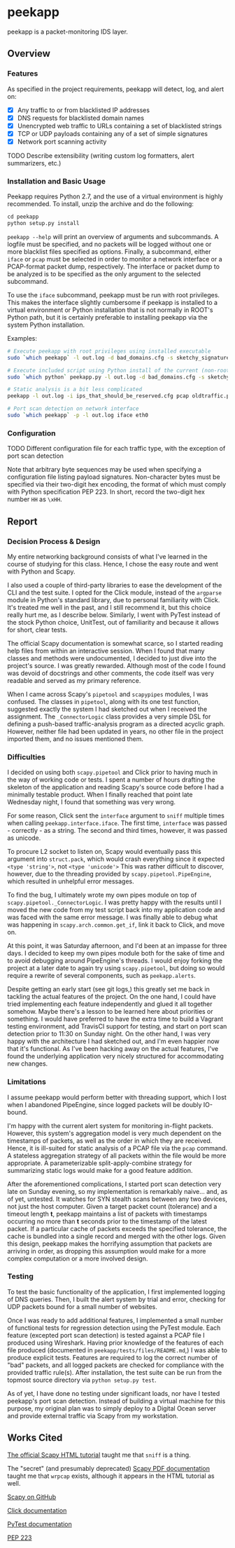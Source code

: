 # peekapp
peekapp is a packet-monitoring IDS layer.

## Overview
### Features
As specified in the project requirements,
peekapp will detect, log, and alert on:

- [x] Any traffic to or from blacklisted IP addresses
- [x] DNS requests for blacklisted domain names
- [x] Unencrypted web traffic to URLs containing a set of blacklisted strings 
- [x] TCP or UDP payloads containing any of a set of simple signatures
- [x] Network port scanning activity

TODO Describe extensibility
(writing custom log formatters, alert summarizers, etc.)

### Installation and Basic Usage
Peekapp requires Python 2.7,
and the use of a virtual environment is highly recommended.
To install, unzip the archive and do the following:
```python
cd peekapp
python setup.py install
```

`peekapp --help` will print an overview of arguments and subcommands.
A logfile must be specified, and no packets will be logged without
one or more blacklist files specified as options.
Finally, a subcommand, either `iface` or `pcap` must be selected
in order to monitor a network interface or a PCAP-format packet dump,
respectively.
The interface or packet dump to be analyzed is to be specified
as the only argument to the selected subcommand.

To use the `iface` subcommand, peekapp must be run with root privileges.
This makes the interface slightly cumbersome if peekapp is installed
to a virtual environment or Python installation
that is not normally in ROOT's Python path,
but it is certainly preferable to installing peekapp via the system Python
installation.

Examples:
```bash
# Execute peekapp with root privileges using installed executable
sudo `which peekapp` -l out.log -d bad_domains.cfg -s sketchy_signatures.cfg iface wlan0

# Execute included script using Python install of the current (non-root) user
sudo `which python` peekapp.py -l out.log -d bad_domains.cfg -s sketchy_signatures.cfg iface wlan0

# Static analysis is a bit less complicated
peekapp -l out.log -i ips_that_should_be_reserved.cfg pcap oldtraffic.pcap

# Port scan detection on network interface
sudo `which peekapp` -p -l out.log iface eth0
```

### Configuration
TODO Different configuration file for each traffic type,
with the exception of port scan detection

Note that arbitrary byte sequences may be used when specifying
a configuration file listing payload signatures.
Non-character bytes must be specified via their two-digit hex encoding,
the format of which must comply with Python specification PEP 223.
In short, record the two-digit hex number `HH` as `\xHH`.

## Report
### Decision Process & Design
My entire networking background consists of what I've learned in the course
of studying for this class.
Hence, I chose the easy route and went with Python and Scapy.

I also used a couple of third-party libraries to ease
the development of the CLI and the test suite.
I opted for the Click module,
instead of the `argparse` module in Python's standard library,
due to personal familiarity with Click.
It's treated me well in the past, and I still recommend it,
but this choice really hurt me, as I describe below.
Similarly, I went with PyTest instead of the stock Python choice, UnitTest,
out of familiarity and because it allows for short, clear tests.

The official Scapy documentation is somewhat scarce,
so I started reading help files from within an interactive session.
When I found that many classes and methods were undocumented,
I decided to just dive into the project's source.
I was greatly rewarded.
Although most of the code I found was devoid of docstrings and other comments,
the code itself was very readable and served as my primary reference.

When I came across Scapy's `pipetool` and `scapypipes` modules,
I was confused.
The classes in `pipetool`, along with its one test function,
suggested exactly the system I had sketched out when I received the assignment.
The `_ConnectorLogic` class provides a very simple DSL for defining
a push-based traffic-analysis program as a directed acyclic graph.
However, neither file had been updated in years,
no other file in the project imported them,
and no issues mentioned them.

### Difficulties
I decided on using both `scapy.pipetool` and Click prior to having
much in the way of working code or tests.
I spent a number of hours drafting the skeleton of the application
and reading Scapy's source code before I had a minimally testable product.
When I finally reached that point late Wednesday night,
I found that something was very wrong.

For some reason, Click sent the `interface` argument to `sniff`
multiple times when calling `peekapp.interface.iface`.
The first time, `interface` was passed - correctly - as a string.
The second and third times, however, it was passed as unicode.

To procure L2 socket to listen on,
Scapy would eventually pass this argument into `struct.pack`,
which would crash everything since it expected `<type 'string'>`,
not `<type 'unicode'>`
This was rather difficult to discover, however,
due to the threading provided by `scapy.pipetool.PipeEngine`,
which resulted in unhelpful error messages.

To find the bug, I ultimately wrote my own pipes module
on top of `scapy.pipetool._ConnectorLogic`.
I was pretty happy with the results
until I moved the new code from my test script back into my application code
and was faced with the same error message.
I was finally able to debug what was happening in `scapy.arch.common.get_if`,
link it back to Click, and move on.

At this point, it was Saturday afternoon,
and I'd been at an impasse for three days.
I decided to keep my own pipes module
both for the sake of time
and to avoid debugging around PipeEngine's threads.
I would enjoy forking the project at a later date
to again try using `scapy.pipetool`,
but doing so would require a rewrite of several components,
such as `peekapp.alerts`.

Despite getting an early start (see git logs,)
this greatly set me back in tackling the actual features of the project.
On the one hand, I could have tried implementing each feature independently
and glued it all together somehow.
Maybe there's a lesson to be learned here about priorities or something.
I would have preferred to have the extra time to
build a Vagrant testing environment, add TravisCI support for testing,
and start on port scan detection prior to 11:30 on Sunday night.
On the other hand, I was very happy with the architecture I had sketched out,
and I'm even happier now that it's functional.
As I've been hacking away on the actual features,
I've found the underlying application very nicely structured
for accommodating new changes.

### Limitations
I assume peekapp would perform better with threading support,
which I lost when I abandoned PipeEngine,
since logged packets will be doubly IO-bound.

I'm happy with the current alert system for monitoring in-flight packets.
However, this system's aggregation model is very much dependent
on the timestamps of packets, as well as the order in which they are received.
Hence, it is ill-suited for static analysis of a PCAP file
via the `pcap` command.
A stateless aggregation strategy of all packets within the file
would be more appropriate.
A parameterizable split-apply-combine strategy
for summarizing static logs would make for a good feature addition.

After the aforementioned complications,
I started port scan detection very late on Sunday evening,
so my implementation is remarkably naive...
and, as of yet, untested.
It watches for SYN stealth scans between any two devices,
not just the host computer.
Given a target packet count (tolerance) and a timeout length **t**,
peekapp maintains a list of packets with timestamps occurring no more than
**t** seconds prior to the timestamp of the latest packet.
If a particular cache of packets exceeds the specified tolerance,
the cache is bundled into a single record
and merged with the other logs.
Given this design, peekapp makes the horrifying assumption that
packets are arriving in order,
as dropping this assumption would make for a more complex computation
or a more involved design.

### Testing
To test the basic functionality of the application,
I first implemented logging of DNS queries.
Then, I built the alert system by trial and error,
checking for UDP packets bound for a small number of websites.

Once I was ready to add additional features,
I implemented a small number of functional tests for regression detection
using the PyTest module.
Each feature (excepted port scan detection) is tested against a PCAP file
I produced using Wireshark.
Having prior knowledge of the features of each file produced
(documented in `peekapp/tests/files/README.md`,)
I was able to produce explicit tests.
Features are required to log the correct number of "bad" packets,
and all logged packets are checked for compliance
with the provided traffic rule(s).
After installation, the test suite can be run from
the topmost source directory via `python setup.py test`.

As of yet, I have done no testing under significant loads,
nor have I tested peekapp's port scan detection.
Instead of building a virtual machine for this purpose,
my original plan was to simply deploy to a Digital Ocean server
and provide external traffic via Scapy from my workstation.

## Works Cited
[The official Scapy HTML tutorial](secdev.org/projects/scapy/doc) taught me that `sniff` is a thing.

The "secret" (and presumably deprecated) [Scapy PDF documentation](secdev.org/projects/scapy/files/scapydoc.pdf) taught me that `wrpcap` exists, although it appears in the HTML tutorial as well.

[Scapy on GitHub](github.com/secdev/scapy)

[Click documentation](click.pocoo.org)

[PyTest documentation](docs.pytest.org)

[PEP 223](python.org/dev/peps/pep-0223/)
